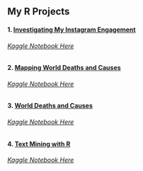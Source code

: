 ## My R Projects

#### 1. [Investigating My Instagram Engagement](https://github.com/Osamaex/Data-Analysis-with-R/blob/main/Instagram_Engagement.R)
######  [Kaggle Notebook Here](https://www.kaggle.com/code/osamasarm/case-study-instagram-engagement)
#### 2. [Mapping World Deaths and Causes](https://github.com/Osamaex/Data-Analysis-with-R/blob/main/Mapping_World_Deaths_and_Causes.R)
######  [Kaggle Notebook Here](https://www.kaggle.com/code/osamasarm/mapping-causes-of-death)
#### 3. [World Deaths and Causes](https://github.com/Osamaex/Data-Analysis-with-R/blob/main/World_Death_Causes.R)
######  [Kaggle Notebook Here](https://www.kaggle.com/code/osamasarm/a-look-into-world-deaths-causes)
#### 4. [Text Mining with R](https://github.com/Osamaex/Data-Analysis-with-R/blob/main/Text%20Mining%20with%20R.R)
######  [Kaggle Notebook Here](https://www.kaggle.com/code/osamasarm/text-mining-with-r)
